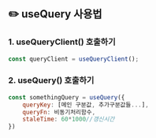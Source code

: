 ## ✏️ useQuery 사용법

### 1. useQueryClient() 호출하기

```js
const queryClient = useQueryClient();
```

### 2. useQuery() 호출하기

```js
const somethingQuery = useQuery({
    queryKey: [메인 구분값, 추가구분값들...],
    queryFn: 비동기처리함수,
    staleTime: 60*1000//갱신시간
})
```
